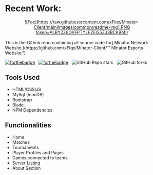 
# Recent Work:

<body>
<div align="center">
  <a href="minator.vercel.app" rel="readme-img">![Foo](https://raw.githubusercontent.com/xFlqx/Minator-Client/main/images/common/readme-img1.PNG token=ALBY2Z6OVFPTYLFZEIS5ZJ3BCKBMI)</a>
</div>
</body>
<br>
This is the Github repo containing all source code for[ Minator Network Website.](https://github.com/xFlqx/Minator-Client/ " Minator Esports Website.")

[![forthebadge](https://forthebadge.com/images/badges/built-with-love.svg)](https://forthebadge.com) &nbsp;
[![forthebadge](https://forthebadge.com/images/badges/made-with-javascript.svg)](https://forthebadge.com) &nbsp;
![GitHub Repo stars](https://img.shields.io/github/stars/xFlqx/Minator-Client?color=red&logo=github&style=for-the-badge) &nbsp;
![GitHub forks](https://img.shields.io/github/forks/Flux/Minator-Client?color=red&logo=github&style=for-the-badge)

## Tools Used

* HTML/CSS/JS
* MySql (InnoDB)
* Bootstrap
* Blade
* NPM Dependencies


## Functionalities

* Home
* Matches
* Tournaments
* Player Profiles and Pages
* Games connected to teams
* Server Listing
* About Section
